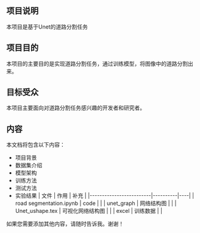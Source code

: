 ## 项目说明

本项目是基于Unet的道路分割任务

## 项目目的

本项目的主要目的是实现道路分割任务，通过训练模型，将图像中的道路分割出来。

## 目标受众

本项目主要面向对道路分割任务感兴趣的开发者和研究者。

## 内容

本文档将包含以下内容：

- 项目背景
- 数据集介绍
- 模型架构
- 训练方法
- 测试方法
- 实验结果
| 文件                      | 作用       | 补充 |
|-------------------------|----------|----|
| road segmentation.ipynb | code     |    |
| unet_graph              | 网络结构图    |    |
| Unet_ushape.tex         | 可视化网络结构图 |    |
| excel                   | 训练数据     |    |


如果您需要添加其他内容，请随时告诉我。谢谢！